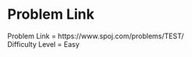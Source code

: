 <h1>Problem Link</h1>
Problem Link = https://www.spoj.com/problems/TEST/
<br>
Difficulty Level = Easy

